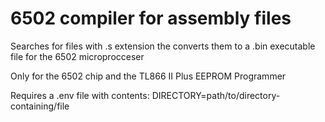 # 6502 compiler for assembly files

Searches for files with .s extension the converts them to a .bin executable file for the 6502 microprocceser

Only for the 6502 chip and the TL866 II Plus EEPROM Programmer

Requires a .env file with contents: DIRECTORY=path/to/directory-containing/file
